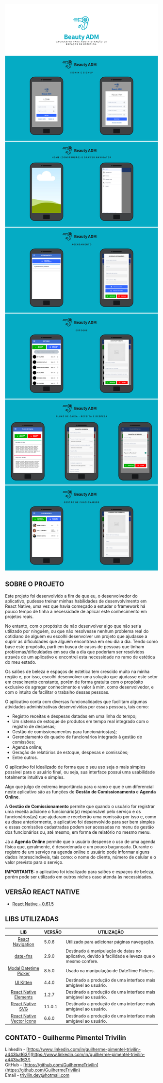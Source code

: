 <p align="center">
  <img src="https://raw.githubusercontent.com/GuilhermeTrivilin/beautyadmfree/master/readme-imgs/banner-readme.png">
  <img src="https://raw.githubusercontent.com/GuilhermeTrivilin/beautyadmfree/master/readme-imgs/1.png">
  <img src="https://raw.githubusercontent.com/GuilhermeTrivilin/beautyadmfree/master/readme-imgs/2.png">
  <img src="https://raw.githubusercontent.com/GuilhermeTrivilin/beautyadmfree/master/readme-imgs/3.png">
  <img src="https://raw.githubusercontent.com/GuilhermeTrivilin/beautyadmfree/master/readme-imgs/4.png">
  <img src="https://raw.githubusercontent.com/GuilhermeTrivilin/beautyadmfree/master/readme-imgs/5.png">
  <img src="https://raw.githubusercontent.com/GuilhermeTrivilin/beautyadmfree/master/readme-imgs/6.png">
</p>


## SOBRE O PROJETO

Este projeto foi desenvolvido a fim de que eu, o desenvolvedor do aplicativo, pudesse treinar minhas habilidades de desenvolvimento em React Native, uma vez que havia começado a estudar o framework há pouco tempo de tinha a necessidade de aplicar este conhecimento em projetos reais.

No entanto, com o propósito de não desenvolver algo que não seria utilizado por ninguém, ou que não resolvesse nenhum problema real do cotidiano de alguém eu escolhi desenvolver um projeto que ajudasse a suprir as dificuldades que alguém encontrava em seu dia a dia. Tendo como base este propósito, parti em busca de casos de pessoas que tinham problemas/dificuldades em seu dia a dia que poderiam ser resolvidos através de um aplicativo e encontrei esta necessidade no ramo de estética do meu estado.

Os salões de beleza e espaços de estética tem crescido muito na minha região e, por isso, escolhi desenvolver uma solução que ajudasse este setor em crescimento constante, porém de forma gratuita com o propósito exclusivo de agregar conhecimento e valor à mim, como desenvolvedor, e com o intuito de facilitar o trabalho dessas pessoas. 

O aplicativo conta com diversas funcionalidades que facilitam algumas atividades administrativas desenvolvidas por essas pessoas, tais como:  

* Registro receitas e despesas datadas em uma linha do tempo;
* Um sistema de estoque de produtos em tempo real integrado com o registro de despesas;
* Gestão de comissionamentos para funcionários(as);
* Gerenciamento do quadro de funcionários integrado à gestão de comissões;
* Agenda online;
* Geração de relatórios de estoque, despesas e comissões;
* Entre outros.

O aplicativo foi idealizado de forma que o seu uso seja o mais simples possível para o usuário final, ou seja, sua interface possui uma usabilidade totalmente intuitiva e simples.

Algo que julgo de extrema importância para o ramo e que é um diferencial neste aplicativo são as funções de <b> Gestão de Comissionamento </b> e <b> Agenda Online</b>. 

A <b> Gestão de Comissionamento </b> permite que quando o usuário for registrar uma receita adicione o funcionário(a) responsável pelo serviço e os funcionários(as) que ajudaram e receberão uma comissão por isso e, como eu disse anteriormente, o aplicativo foi desenvolvido para ser bem simples e essas comissões cadastradas podem ser acessadas no menu de gestão dos funcionários ou, até mesmo, em forma de relatório no mesmo menu.

Já a <b> Agenda Online</b> permite que o usuário despense o uso de uma agenda física que, geralmente, é desordenada e um pouco bagunçada. Durante o registro de um serviço na agenda online o usuário pode informar alguns dados imprescindíveis, tais como: o nome do cliente, número de celular e o valor previsto para o serviço. 
 
<b> IMPORTANTE: </b> o aplicativo foi idealizado para salões e espaços de beleza, porém pode ser utilizado em outros nichos caso atenda às necessidades.

## VERSÃO REACT NATIVE
* [React Native - 0.61.5](https://reactnative.dev/?source=post_page-----6e8a2396eea1----------------------)

## LIBS UTILIZADAS

|                                       LIB                                       | VERSÃO | UTILIZAÇÃO                                                                                        |
|:-----------------------------------------------------------------------------------------:|--------|---------------------------------------------------------------------------------------------------|
|                      [React Navigation](https://reactnavigation.org/)                     | 5.0.6  | Utilizado para adicionar páginas navegação.                                                       |
|                             [date-fns](https://date-fns.org/)                             | 2.9.0  | Destinado à manipulação de datas no aplicativo, devido à facilidade e leveza que o mesmo confere. |
| [Modal Datetime Picker](https://github.com/mmazzarolo/react-native-modal-datetime-picker) | 8.5.0  | Usado na manipulação de DateTime Pickers.                                                         |
|                [UI Kitten](https://akveo.github.io/react-native-ui-kitten/)               | 4.4.0  | Destinado a produção de uma interface mais amigável ao usuário.                                   |
|  [React Native Elements](https://react-native-training.github.io/react-native-elements/)  | 1.2.7  | Destinado a produção de uma interface mais amigável ao usuário.                                   |
|       [React Native SVG](https://github.com/react-native-community/react-native-svg)      | 11.0.1 | Destinado a produção de uma interface mais amigável ao usuário.                                   |
|     [React Native Vector Icons](https://github.com/oblador/react-native-vector-icons)     | 6.6.0  | Destinado a produção de uma interface mais amigável ao usuário.                                   |

## CONTATO - Guilherme Pimentel Trivilin

LinkedIn - [https://www.linkedin.com/in/guilherme-pimentel-trivilin-a443ba163/](https://www.linkedin.com/in/guilherme-pimentel-trivilin-a443ba163/) <br>
GitHub - [https://github.com/GuilhermeTrivilin](https://github.com/GuilhermeTrivilin) <br>
Email - trivilin.dev@hotmail.com
